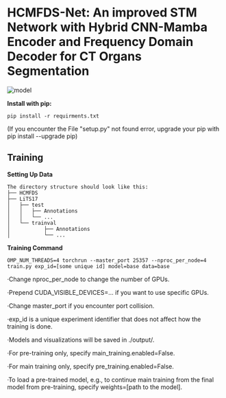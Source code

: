 # HCMFDS-Net: An improved STM Network with Hybrid CNN-Mamba Encoder and Frequency Domain Decoder for CT Organs Segmentation

![model](https://github.com/user-attachments/assets/708a8d3e-37bb-480f-a5c9-5029a4078f50)


**Install with pip:**
```
pip install -r requirments.txt
```
(If you encounter the File "setup.py" not found error, upgrade your pip with pip install --upgrade pip)

## Training
**Setting Up Data**
```
The directory structure should look like this:
├── HCMFDS
├── LiTS17
│   ├── test
│   │   ├── Annotations
│   │   └── ...
│   └── trainval
│           ├── Annotations
│           └── ...
```
**Training Command**
```
OMP_NUM_THREADS=4 torchrun --master_port 25357 --nproc_per_node=4 train.py exp_id=[some unique id] model=base data=base
```

·Change nproc_per_node to change the number of GPUs.

·Prepend CUDA_VISIBLE_DEVICES=... if you want to use specific GPUs.

·Change master_port if you encounter port collision.

·exp_id is a unique experiment identifier that does not affect how the training is done.

·Models and visualizations will be saved in ./output/.

·For pre-training only, specify main_training.enabled=False.

·For main training only, specify pre_training.enabled=False.

·To load a pre-trained model, e.g., to continue main training from the final model from pre-training, specify weights=[path to the model].
